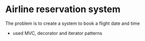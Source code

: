 # Airline reservation system 
The problem is to create a system to book a flight date and time
- used MVC, decorator and iterator patterns 
